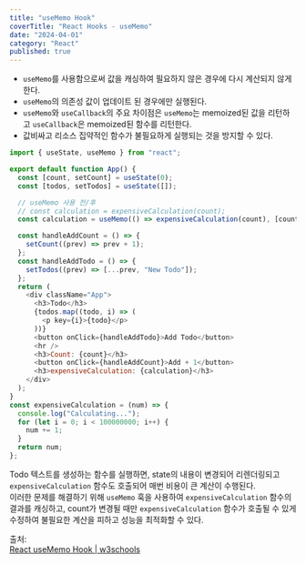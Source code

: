 ```yaml
---
title: "useMemo Hook"
coverTitle: "React Hooks - useMemo"
date: "2024-04-01"
category: "React"
published: true
---
```


- `useMemo`를 사용함으로써 값을 캐싱하여 필요하지 않은 경우에 다시 계산되지 않게 한다.
- `useMemo`의 의존성 값이 업데이트 된 경우에만 실행된다.
- `useMemo`와 `useCallback`의 주요 차이점은 `useMemo`는 memoized된 값을 리턴하고 `useCallback`은 memoized된 함수를 리턴한다.
- 값비싸고 리소스 집약적인 함수가 불필요하게 실행되는 것을 방지할 수 있다.

```javascript
import { useState, useMemo } from "react";

export default function App() {
  const [count, setCount] = useState(0);
  const [todos, setTodos] = useState([]);

  // useMemo 사용 전/후
  // const calculation = expensiveCalculation(count);
  const calculation = useMemo(() => expensiveCalculation(count), [count]);

  const handleAddCount = () => {
    setCount((prev) => prev + 1);
  };
  const handleAddTodo = () => {
    setTodos((prev) => [...prev, "New Todo"]);
  };
  return (
    <div className="App">
      <h3>Todo</h3>
      {todos.map((todo, i) => (
        <p key={i}>{todo}</p>
      ))}
      <button onClick={handleAddTodo}>Add Todo</button>
      <hr />
      <h3>Count: {count}</h3>
      <button onClick={handleAddCount}>Add + 1</button>
      <h3>expensiveCalculation: {calculation}</h3>
    </div>
  );
}
const expensiveCalculation = (num) => {
  console.log("Calculating...");
  for (let i = 0; i < 100000000; i++) {
    num += 1;
  }
  return num;
};
```

Todo 텍스트를 생성하는 함수를 실행하면, state의 내용이 변경되어 리렌더링되고 `expensiveCalculation` 함수도 호출되어 매번 비용이 큰 계산이 수행된다.  
이러한 문제를 해결하기 위해 `useMemo` 훅을 사용하여 `expensiveCalculation` 함수의 결과를 캐싱하고, count가 변경될 때만 `expensiveCalculation` 함수가 호출될 수 있게 수정하여 불필요한 계산을 피하고 성능을 최적화할 수 있다.

출처:  
[React useMemo Hook | w3schools](https://www.w3schools.com/react/react_usememo.asp)

